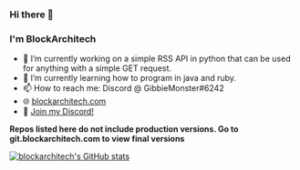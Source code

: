### Hi there 👋
### I'm BlockArchitech

- 🔭 I’m currently working on a simple RSS API in python that can be used for anything with a simple GET request.
- 🌱 I’m currently learning how to program in java and ruby.
- 📫 How to reach me: Discord @ GibbieMonster#6242
- 🌐 [blockarchitech.com](https://blockarchitech.com)
- 💬 [Join my Discord!](https://discord.gg/z8NkENNkHH)

**Repos listed here do not include production versions. Go to git.blockarchitech.com to view final versions**


[![blockarchitech's GitHub stats](https://github-readme-stats.vercel.app/api?username=blockarchitech)](https://github.com/anuraghazra/github-readme-stats)

